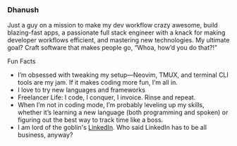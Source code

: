 ### Dhanush

Just a guy on a mission to make my dev workflow crazy awesome, build blazing-fast apps, a passionate full stack engineer with a knack for making developer workflows efficient, and mastering new technologies. My ultimate goal? Craft software that makes people go, “Whoa, how’d you do that?!”

Fun Facts
* I’m obsessed with tweaking my setup—Neovim, TMUX, and terminal CLI tools are my jam. If it makes coding more fun, I’m all in.
* I love to try new languages and frameworks
* Freelancer Life: I code, I conquer, I invoice. Rinse and repeat.
* When I’m not in coding mode, I’m probably leveling up my skills, whether it’s learning a new language (both programming and spoken) or figuring out the best way to track time like a boss.
* I am lord of the goblin's [LinkedIn](https://www.linkedin.com/in/dhanush-d-84019b281/). Who said LinkedIn has to be all business, anyway?
